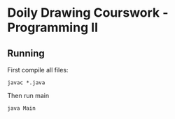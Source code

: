 # Doily Drawing Courswork - Programming II

## Running
First compile all files:
```$xslt
javac *.java
```
Then run main
```$xslt
java Main
```
